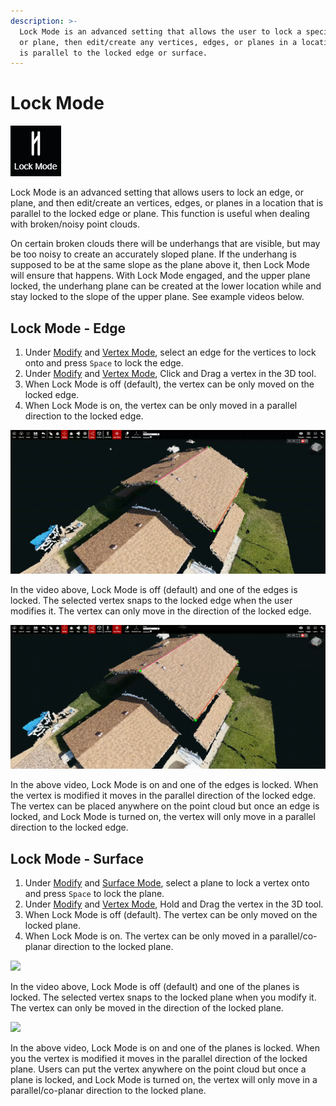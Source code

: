 ```yaml
---
description: >-
  Lock Mode is an advanced setting that allows the user to lock a specific edge,
  or plane, then edit/create any vertices, edges, or planes in a location that
  is parallel to the locked edge or surface.
---
```


# Lock Mode

![no Hotkey available](../.gitbook/assets/lock-mode.png)

Lock Mode is an advanced setting that allows users to lock an edge, or plane, and then edit/create an vertices, edges, or planes in a location that is parallel to the locked edge or plane. This function is useful when dealing with broken/noisy point clouds. 

On certain broken clouds there will be underhangs that are visible, but may be too noisy to create an accurately sloped plane. If the underhang is supposed to be at the same slope as the plane above it, then Lock Mode will ensure that happens. With Lock Mode engaged, and the upper plane locked, the underhang plane can be created at the lower location while and stay locked to the slope of the upper plane. See example videos below.

## Lock Mode - Edge

1. Under [Modify](../basic-function/geometry/modify.md) and [Vertex Mode](../mode.md), select an edge for the vertices to lock onto and press `Space` to lock the edge.
2. Under [Modify](../basic-function/geometry/modify.md) and [Vertex Mode](../mode.md), Click and Drag a vertex in the 3D tool. 
3. When Lock Mode is off \(default\), the vertex can be only moved on the locked edge.
4. When Lock Mode is on, the vertex can be only moved in a parallel direction to the locked edge.

![](../.gitbook/assets/lock-mode-off_edge-locked_proj12131_11_2018.gif)

In the video above, Lock Mode is off \(default\) and one of the edges is locked. The selected vertex snaps to the locked edge when the user modifies it. The vertex can only move in the direction of the locked edge.

![](../.gitbook/assets/lockmodeon_edgelocked_proj12131.gif)

In the above video, Lock Mode is on and one of the edges is locked. When the vertex is modified it moves in the parallel direction of the locked edge. The vertex can be placed anywhere on the point cloud but once an edge is locked, and Lock Mode is turned on, the vertex will only move in a parallel direction to the locked edge.

## Lock Mode - Surface

1. Under [Modify](../basic-function/geometry/modify.md) and [Surface Mode](../mode.md), select a plane to lock a vertex onto and press `Space` to lock the plane.
2. Under [Modify](../basic-function/geometry/modify.md) and [Vertex Mode](../mode.md), Hold and Drag the vertex in the 3D tool. 
3. When Lock Mode is off \(default\). The vertex can be only moved on the locked plane.
4. When Lock Mode is on. The vertex can be only moved in a parallel/co-planar direction to the locked plane.

![](../.gitbook/assets/lockmodeoff_planelocked_proj12131_11_2018.gif)

In the video above, Lock Mode is off \(default\) and one of the planes is locked. The selected vertex snaps to the locked plane when you modify it. The vertex can only be moved in the direction of the locked plane.

![](../.gitbook/assets/lockmodeon_planelocked_proj12131_11_2018.gif)

In the above video, Lock Mode is on and one of the planes is locked. When you the vertex is modified it moves in the parallel direction of the locked plane. Users can put the vertex anywhere on the point cloud but once a plane is locked, and Lock Mode is turned on, the vertex will only move in a parallel/co-planar direction to the locked plane.

